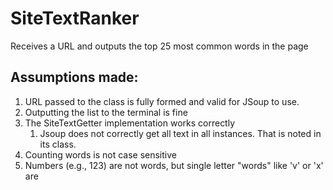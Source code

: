 # SiteTextRanker

Receives a URL and outputs the top 25 most common words in the page

## Assumptions made:

1. URL passed to the class is fully formed and valid for JSoup to use.
1. Outputting the list to the terminal is fine
1. The SiteTextGetter implementation works correctly
   1. Jsoup does not correctly get all text in all instances. That is noted in its class.
1. Counting words is not case sensitive
1. Numbers (e.g., 123) are not words, but single letter "words" like 'v' or 'x' are